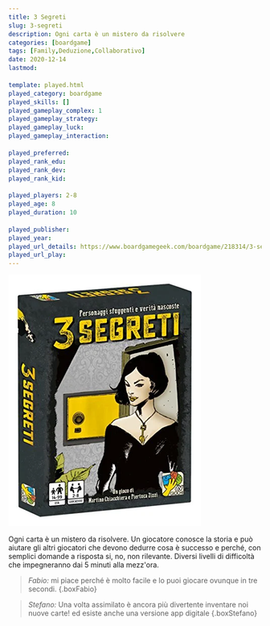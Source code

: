 ```yaml
---
title: 3 Segreti
slug: 3-segreti
description: Ogni carta è un mistero da risolvere
categories: [boardgame]
tags: [Family,Deduzione,Collaborativo]
date: 2020-12-14
lastmod: 

template: played.html
played_category: boardgame
played_skills: []
played_gameplay_complex: 1
played_gameplay_strategy: 
played_gameplay_luck: 
played_gameplay_interaction: 

played_preferred: 
played_rank_edu: 
played_rank_dev: 
played_rank_kid: 

played_players: 2-8
played_age: 8
played_duration: 10

played_publisher: 
played_year: 
played_url_details: https://www.boardgamegeek.com/boardgame/218314/3-secrets
played_url_play: 
---
```


![](img/3segreti.webp)

Ogni carta è un mistero da risolvere.
Un giocatore conosce la storia e può aiutare gli altri giocatori che devono dedurre cosa è successo e perché, con semplici domande a risposta si, no, non rilevante.
Diversi livelli di difficoltà che impegneranno dai 5 minuti alla mezz'ora.

> *Fabio:*
> mi piace perché è molto facile e lo puoi giocare ovunque in tre secondi. 
{.boxFabio}

> *Stefano:*
> Una volta assimilato è ancora più divertente inventare noi nuove carte! ed esiste anche una versione app digitale
{.boxStefano}
